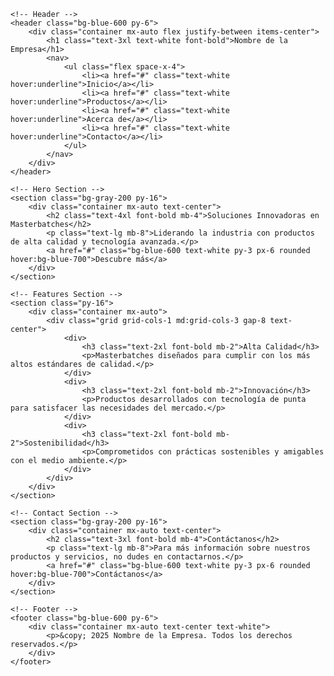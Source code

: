 <!DOCTYPE html>
<html lang="es">
<head>
    <meta charset="UTF-8">
    <meta name="viewport" content="width=device-width, initial-scale=1.0">
    <title>Nombre de la Empresa - Soluciones en Masterbatches</title>
    <link href="https://cdn.jsdelivr.net/npm/tailwindcss@2.2.19/dist/tailwind.min.css" rel="stylesheet">
</head>
<body class="bg-gray-100 text-gray-900">

    <!-- Header -->
    <header class="bg-blue-600 py-6">
        <div class="container mx-auto flex justify-between items-center">
            <h1 class="text-3xl text-white font-bold">Nombre de la Empresa</h1>
            <nav>
                <ul class="flex space-x-4">
                    <li><a href="#" class="text-white hover:underline">Inicio</a></li>
                    <li><a href="#" class="text-white hover:underline">Productos</a></li>
                    <li><a href="#" class="text-white hover:underline">Acerca de</a></li>
                    <li><a href="#" class="text-white hover:underline">Contacto</a></li>
                </ul>
            </nav>
        </div>
    </header>

    <!-- Hero Section -->
    <section class="bg-gray-200 py-16">
        <div class="container mx-auto text-center">
            <h2 class="text-4xl font-bold mb-4">Soluciones Innovadoras en Masterbatches</h2>
            <p class="text-lg mb-8">Liderando la industria con productos de alta calidad y tecnología avanzada.</p>
            <a href="#" class="bg-blue-600 text-white py-3 px-6 rounded hover:bg-blue-700">Descubre más</a>
        </div>
    </section>

    <!-- Features Section -->
    <section class="py-16">
        <div class="container mx-auto">
            <div class="grid grid-cols-1 md:grid-cols-3 gap-8 text-center">
                <div>
                    <h3 class="text-2xl font-bold mb-2">Alta Calidad</h3>
                    <p>Masterbatches diseñados para cumplir con los más altos estándares de calidad.</p>
                </div>
                <div>
                    <h3 class="text-2xl font-bold mb-2">Innovación</h3>
                    <p>Productos desarrollados con tecnología de punta para satisfacer las necesidades del mercado.</p>
                </div>
                <div>
                    <h3 class="text-2xl font-bold mb-2">Sostenibilidad</h3>
                    <p>Comprometidos con prácticas sostenibles y amigables con el medio ambiente.</p>
                </div>
            </div>
        </div>
    </section>

    <!-- Contact Section -->
    <section class="bg-gray-200 py-16">
        <div class="container mx-auto text-center">
            <h2 class="text-3xl font-bold mb-4">Contáctanos</h2>
            <p class="text-lg mb-8">Para más información sobre nuestros productos y servicios, no dudes en contactarnos.</p>
            <a href="#" class="bg-blue-600 text-white py-3 px-6 rounded hover:bg-blue-700">Contáctanos</a>
        </div>
    </section>

    <!-- Footer -->
    <footer class="bg-blue-600 py-6">
        <div class="container mx-auto text-center text-white">
            <p>&copy; 2025 Nombre de la Empresa. Todos los derechos reservados.</p>
        </div>
    </footer>
    
</body>
</html>
